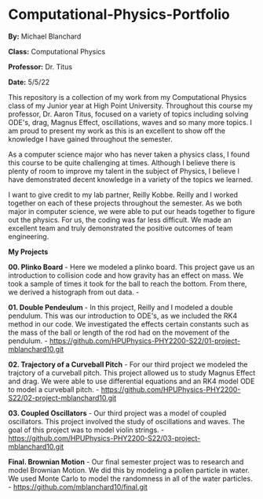 # Computational-Physics-Portfolio
**By:** Michael Blanchard

**Class:** Computational Physics

**Professor:** Dr. Titus

**Date:** 5/5/22

This repository is a collection of my work from my Computational Physics class of my Junior year at High Point University. Throughout this course my professor, Dr. Aaron Titus, focused on a variety of topics including solving ODE's, drag, Magnus Effect, oscillations, waves and so many more topics. I am proud to present my work as this is an excellent to show off the knowledge I have gained throughout the semester. 

As a computer science major who has never taken a physics class, I found this course to be quite challenging at times. Although I believe there is plenty of room to improve my talent in the subject of Physics, I believe I have demonstrated decent knowledge in a variety of the topics we learned. 

I want to give credit to my lab partner, Reilly Kobbe. Reilly and I worked together on each of these projects throughout the semester. As we both major in computer science, we were able to put our heads together to figure out the physics. For us, the coding was far less difficult. We made an excellent team and truly demonstrated the positive outcomes of team engineering. 

**My Projects**

**00. Plinko Board** - Here we modeled a plinko board. This project gave us an introduction to collision code and how gravity has an effect on mass. We took a sample of times it took for the ball to reach the bottom. From there, we derived a histograph from out data. - 

**01. Double Pendeulum** - In this project, Reilly and I modeled a double pendulum. This was our introduction to ODE's, as we included the RK4 method in our code. We investigated the effects certain constants such as the mass of the ball or length of the rod had on the movement of the pendulum. - https://github.com/HPUPhysics-PHY2200-S22/01-project-mblanchard10.git

**02. Trajectory of a Curveball Pitch** - For our third project we modeled the trajctory of a curveball pitch. This project allowed us to study Magnus Effect and drag. We were able to use differential equations and an RK4 model ODE to model a curveball pitch. - https://github.com/HPUPhysics-PHY2200-S22/02-project-mblanchard10.git

**03. Coupled Oscillators** - Our third project was a model of coupled oscillators. This project involved the study of oscillations and waves. The goal of this project was to model violin strings. - https://github.com/HPUPhysics-PHY2200-S22/03-project-mblanchard10.git

**Final. Brownian Motion** - Our final semester project was to research and model Brownian Motion. We did this by modeling a pollen particle in water. We used Monte Carlo to model the randomness in all of the water particles. - https://github.com/mblanchard10/final.git


